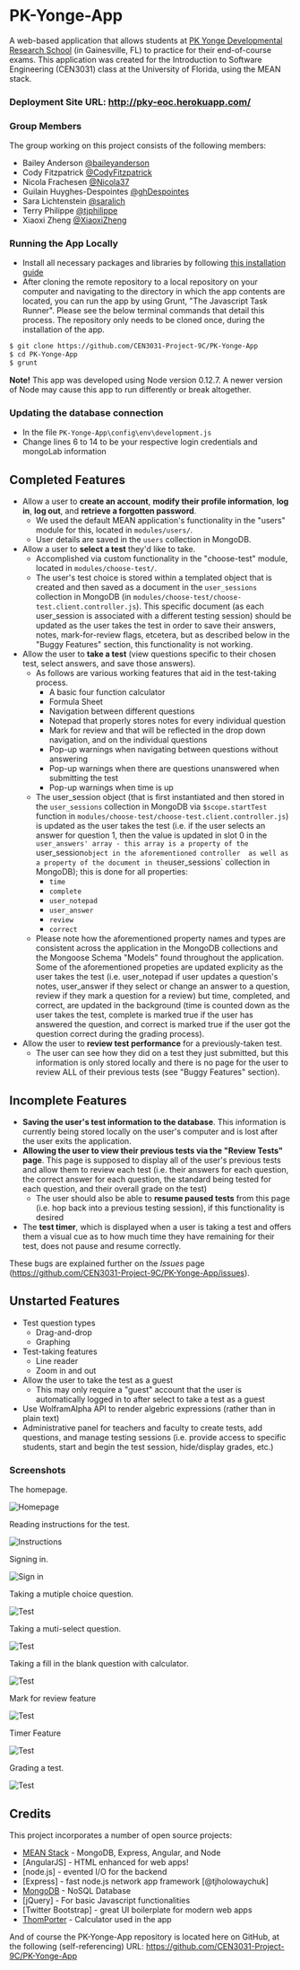 # PK-Yonge-App
A web-based application that allows students at [PK Yonge Developmental Research School](http://pkyonge.ufl.edu/) (in Gainesville, FL) to practice for their end-of-course exams.
This application was created for the Introduction to Software Engineering (CEN3031) class at the University of Florida, using the MEAN stack.

### Deployment Site URL: http://pky-eoc.herokuapp.com/

### Group Members
The group working on this project consists of the following members:
- Bailey Anderson [@baileyanderson](https://github.com/baileyanderson)
- Cody Fitzpatrick [@CodyFitzpatrick](https://github.com/CodyFitzpatrick)
- Nicola Frachesen [@Nicola37](https://github.com/Nicola37)
- Guilain Huyghes-Despointes [@ghDespointes](https://github.com/ghDespointes)
- Sara Lichtenstein [@saralich](https://github.com/saralich)
- Terry Philippe [@tjphilippe](https://github.com/tjphilippe)
- Xiaoxi Zheng [@XiaoxiZheng](https://github.com/XiaoxiZheng)

### Running the App Locally
- Install all necessary packages and libraries by following [this installation guide](https://docs.google.com/document/d/1B7aqptx0jsWHLqm7W9BT1oKHYNCKkvwtjjUtsj6C-ks/edit?pli=1) 
- After cloning the remote repository to a local repository on your computer and navigating to the directory in which the app contents are located, you can run the app by using Grunt, "The Javascript Task Runner". Please see the below terminal commands that detail this process. The repository only needs to be cloned once, during the installation of the app.

```sh
$ git clone https://github.com/CEN3031-Project-9C/PK-Yonge-App
$ cd PK-Yonge-App
$ grunt

```

**Note!** This app was developed using Node version 0.12.7. A newer version of Node may cause this app to run differently or break altogether. 

### Updating the database connection
- In the file `PK-Yonge-App\config\env\development.js`
- Change lines 6 to 14 to be your respective login credentials and mongoLab information

## Completed Features
- Allow a user to **create an account**, **modify their profile information**, **log in**, **log out**, and **retrieve a forgotten password**.
    - We used the default MEAN application's functionality in the "users" module for this, located in `modules/users/`.
    - User details are saved in the `users` collection in MongoDB.
- Allow a user to **select a test** they'd like to take.
    - Accomplished via custom functionality in the "choose-test" module, located in `modules/choose-test/`.
    - The user's test choice is stored within a templated object that is created and then saved as a document in the `user_sessions` collection in MongoDB (in `modules/choose-test/choose-test.client.controller.js`). This specific document (as each user_session is associated with a different testing session) should be updated as the user takes the test  in order to save their answers, notes, mark-for-review flags, etcetera, but as described below in the "Buggy Features" section, this functionality is not working.
- Allow the user to **take a test** (view questions specific to their chosen test, select answers, and save those answers).
	- As follows are various working features that aid in the test-taking process.
		- A basic four function calculator
		- Formula Sheet
		- Navigation between different questions
		- Notepad that properly stores notes for every individual question
		- Mark for review and that will be reflected in the drop down navigation, and on the individual questions
		- Pop-up warnings when navigating between questions without answering
		- Pop-up warnings when there are questions unanswered when submitting the test
		- Pop-up warnings when time is up
    - The user_session object (that is first instantiated and then stored in the `user_sessions` collection in MongoDB via `$scope.startTest` function in `modules/choose-test/choose-test.client.controller.js`) is updated as the user takes the test (i.e. if the user selects an answer for question 1, then the value is updated in slot 0 in the `user_answers' array - this array is a property of the `user_session` object in the aforementioned controller  as well as a property of the document in the `user_sessions` collection in MongoDB); this is done for all properties:
        - `time`
        - `complete`
        - `user_notepad`
        - `user_answer`
        - `review`
        - `correct`
    - Please note how the aforementioned property names and types are consistent across the application in the MongoDB collections and the Mongoose Schema "Models" found throughout the application. Some of the aforementioned propeties are updated explicity as the user takes the test (i.e. user_notepad if user updates a question's notes, user_answer if they select or change an answer to a question, review if they mark a question for a review) but time, completed, and correct, are updated in the background (time is counted down as the user takes the test, complete is marked true if the user has answered the question, and correct is marked true if the user got the question correct during the grading process).
- Allow the user to **review test performance** for a previously-taken test.
    - The user can see how they did on a test they just submitted, but this information is only stored locally and there is no page for the user to review ALL of their previous tests (see "Buggy Features" section).

## Incomplete Features
- **Saving the user's test information to the database**. This information is currently being stored locally on the user's computer and is lost after the user exits the application.
- **Allowing the user to view their previous tests via the "Review Tests" page**. This page is supposed to display all of the user's previous tests and allow them to review each test (i.e. their answers for each question, the correct answer for each question, the standard being tested for each question, and their overall grade on the test)
    - The user should also be able to **resume paused tests** from this page (i.e. hop back into a previous testing session), if this functionality is desired
- The **test timer**, which is displayed when a user is taking a test and offers them a visual cue as to how much time they have remaining for their test, does not pause and resume correctly.

These bugs are explained further on the *Issues* page (https://github.com/CEN3031-Project-9C/PK-Yonge-App/issues).

## Unstarted Features
- Test question types
    - Drag-and-drop
    - Graphing
- Test-taking features
    - Line reader
    - Zoom in and out
- Allow the user to take the test as a guest
    - This may only require a "guest" account that the user is automatically logged in to after select to take a test as a guest
- Use WolframAlpha API to render algebric expressions (rather than in plain text)
- Administrative panel for teachers and faculty to create tests, add questions, and manage testing sessions (i.e. provide access to specific students, start and begin the test session, hide/display grades, etc.)

### Screenshots 
The homepage.

![Homepage](modules/core/client/img/screenshots/homepage.PNG?raw=true)

Reading instructions for the test.

![Instructions](modules/core/client/img/screenshots/instructions.PNG?raw=true)

Signing in.

![Sign in](modules/core/client/img/screenshots/signIn.PNG?raw=true)

Taking a mutiple choice question.

![Test](modules/core/client/img/screenshots/basicTest.PNG?raw=true)

Taking a muti-select question.

![Test](modules/core/client/img/screenshots/checkbox.PNG?raw=true)

Taking a fill in the blank question with calculator.

![Test](modules/core/client/img/screenshots/calculator.PNG?raw=true)

Mark for review feature

![Test](modules/core/client/img/screenshots/mark.PNG?raw=true)

Timer Feature

![Test](modules/core/client/img/screenshots/markNTimer.PNG?raw=true)

Grading a test.

![Test](modules/core/client/img/screenshots/gradeTest.PNG?raw=true)

## Credits

This project incorporates a number of open source projects:

* [MEAN Stack](http://mean.io/#!/) - MongoDB, Express, Angular, and Node
* [AngularJS] - HTML enhanced for web apps!
* [node.js] - evented I/O for the backend
* [Express] - fast node.js network app framework [@tjholowaychuk]
* [MongoDB](https://www.mongodb.org/) - NoSQL Database 
* [jQuery] - For basic Javascript functionalities
* [Twitter Bootstrap] - great UI boilerplate for modern web apps
* [ThomPorter](http://www.thomporter.com/apps/angularjs_calc) - Calculator used in the app

And of course the PK-Yonge-App repository is located here on GitHub, at the following (self-referencing) URL: https://github.com/CEN3031-Project-9C/PK-Yonge-App
